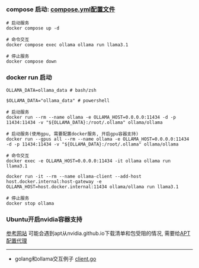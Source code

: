 ### compose 启动: [compose.yml配置文件](./compose.yml)
```shell
# 启动服务
docker compose up -d

# 命令交互
docker compose exec ollama ollama run llama3.1

# 停止服务
docker compose down
```

### docker run 启动
```shell
OLLAMA_DATA=ollama_data # bash/zsh

$OLLAMA_DATA="ollama_data" # powershell

# 启动服务
docker run --rm --name ollama -e OLLAMA_HOST=0.0.0.0:11434 -d -p 11434:11434 -v "${OLLAMA_DATA}:/root/.ollama" ollama/ollama

# 启动服务(使用gpu, 需要配置docker服务, 开启gpu容器支持)
docker run --gpus all --rm --name ollama -e OLLAMA_HOST=0.0.0.0:11434 -d -p 11434:11434 -v "${OLLAMA_DATA}:/root/.ollama" ollama/ollama

# 命令交互
docker exec -e OLLAMA_HOST=0.0.0.0:11434 -it ollama ollama run llama3.1

docker run -it --rm --name ollama-client --add-host host.docker.internal:host-gateway -e OLLAMA_HOST=host.docker.internal:11434 ollama/ollama run llama3.1

# 停止服务
docker stop ollama
```

### Ubuntu开启nvidia容器支持
[参考网站](https://docs.nvidia.com/datacenter/cloud-native/container-toolkit/latest/install-guide.html)
可能会遇到apt从nvidia.github.io下载清单和包受阻的情况, 需要给[APT配置代理](../../Linux/Apt使用代理.md)

-------

* golang和ollama交互例子 [client.go](./client/main.go)